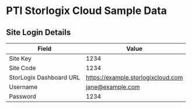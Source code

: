 # PTI Storlogix Cloud Sample Data

## Site Login Details

| Field                   | Value                              |
| ----------------------- | ---------------------------------- |
| Site Key                | 1234                               |
| Site Code               | 1234                               |
| StorLogix Dashboard URL | https://example.storlogixcloud.com |
| Username                | jane@example.com                   |
| Password                | 1234                               |
